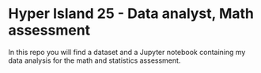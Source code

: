 # Hyper Island 25 - Data analyst, Math assessment
In this repo you will find a dataset and a Jupyter notebook containing my data analysis for the math and statistics assessment.
